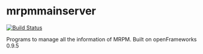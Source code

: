 # mrpmmainserver

[![Build Status](https://travis-ci.org/IntegratedReality/mrpmmainserver.svg?branch=master)](https://travis-ci.org/IntegratedReality/mrpmmainserver)

Programs to manage all the information of MRPM.
Built on openFrameworks 0.9.5

